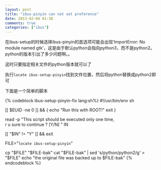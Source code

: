 ```yaml
---
layout: post
title: "ibus-pinyin can not set preference"
date: 2013-02-04 01:38
comments: true
categories: ["ibus"]
---
```


在ibus-setup的时候选择ibus-pinyin的首选项可能会出现‘ImportError: No module named gtk’，这是由于默认python会指向python3，而不是python2。python的版本引出了多少问题啊。。

这时只要指定相关文件的python版本就可以了

执行`locate ibus-setup-pinyin`找到文件位置，然后将python替换成python2即可

下面是一个简单的脚本

{% codeblock ibus-setup-pinyin-fix lang:sh%}
#!/usr/bin/env sh

[[ $EUID -ne 0 ]] && {
	echo "Run this with ROOT!"
	exit
}

read -p "This script should be executed only one time, \
r u sure to continue ? [Y/N] " IN

[[ "$IN" != "Y" ]] && exit

FILE="`locate ibus-setup-pinyin`"

cp "$FILE" "$FILE-bak"
cat "$FILE-bak" | sed 's/python/python2/g' > "$FILE"
echo "the original file was backed up to $FILE-bak"
{% endcodeblock %}
